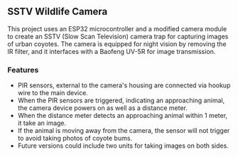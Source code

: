 
## SSTV Wildlife Camera
This project uses an ESP32 microcontroller and a modified camera module to create an SSTV (Slow Scan Television) camera trap for capturing images of urban coyotes. The camera is equipped for night vision by removing the IR filter, and it interfaces with a Baofeng UV-5R for image transmission.

### Features
- PIR sensors, external to the camera's housing are connected via hookup wire to the main device.
- When the PIR sensors are triggered, indicating an approaching animal, the camera device powers on as well as a distance meter.
- When the distance meter detects an approaching animal within 1 meter, it take an image.
- If the animal is moving away from the camera, the sensor will not trigger to avoid taking photos of coyote bums.
- Future versions could include two units for taking images on both sides. 
